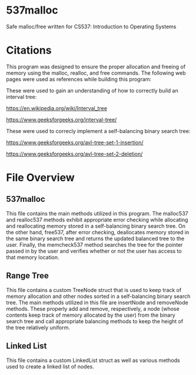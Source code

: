 # **537malloc**
Safe malloc/free written for CS537: Introduction to Operating Systems

# **Citations**
This program was designed to ensure the proper allocation and freeing of memory using the  malloc, realloc, and free commands. The following web pages were used as references while building this program:

These were used to gain an understanding of how to correctly build an interval tree:

https://en.wikipedia.org/wiki/Interval_tree

https://www.geeksforgeeks.org/interval-tree/


These were used to correcly implement a self-balancing binary search tree:

https://www.geeksforgeeks.org/avl-tree-set-1-insertion/

https://www.geeksforgeeks.org/avl-tree-set-2-deletion/

# **File Overview**
## **537malloc**
This file contains the main methods utilized in this program. The malloc537 and realloc537 methods exhibit appropriate error checking while allocating and reallocating memory stored in a self-balancing binary search tree. On the other hand, free537, after error checking, deallocates memory stored in the same binary search tree and returns the updated balanced tree to the user. Finally, the memcheck537 method searches the tree for the pointer passed in by the user and verifies whether or not the user has access to that memory location.

## **Range Tree**
This file contains a custom TreeNode struct that is used to keep track of memory allocation and other nodes sorted in a self-balancing binary search tree. The main methods utilized in this file are insertNode and removeNode methods. These properly add and remove, respectively, a node (whose contents keep track of memory allocated by the user) from the binary search tree and call appropriate balancing methods to keep the height of the tree relatively uniform.

## **Linked List**
This file contains a custom LinkedList struct as well as various methods used to create a linked list of nodes.
